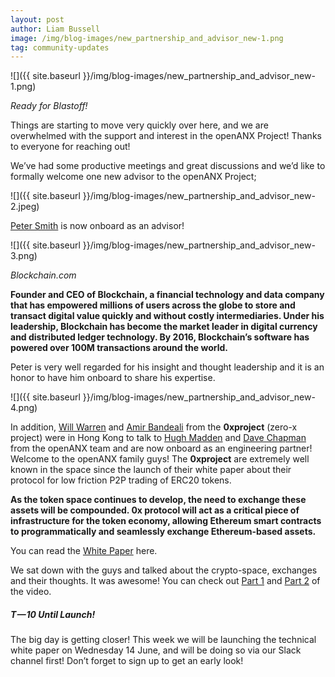 ```yaml
---
layout: post
author: Liam Bussell
image: /img/blog-images/new_partnership_and_advisor_new-1.png
tag: community-updates
---
```


![]({{ site.baseurl }}/img/blog-images/new_partnership_and_advisor_new-1.png)

_Ready for Blastoff!_

Things are starting to move very quickly over here, and we are overwhelmed with the support and interest in the openANX Project! Thanks to everyone for reaching out!

We’ve had some productive meetings and great discussions and we’d like to formally welcome one new advisor to the openANX Project;

![]({{ site.baseurl }}/img/blog-images/new_partnership_and_advisor_new-2.jpeg)

[Peter Smith](https://www.linkedin.com/in/1psmith/) is now onboard as an advisor!

![]({{ site.baseurl }}/img/blog-images/new_partnership_and_advisor_new-3.png)

_Blockchain.com_

**Founder and CEO of Blockchain, a financial technology and data company that has empowered millions of users across the globe to store and transact digital value quickly and without costly intermediaries. Under his leadership, Blockchain has become the market leader in digital currency and distributed ledger technology. By 2016, Blockchain’s software has powered over 100M transactions around the world.**

Peter is very well regarded for his insight and thought leadership and it is an honor to have him onboard to share his expertise.

![]({{ site.baseurl }}/img/blog-images/new_partnership_and_advisor_new-4.png)

In addition, [Will Warren](https://www.linkedin.com/in/will-warren-92aab62b/) and [Amir Bandeali](https://www.linkedin.com/in/abandeali1/) from the **0xproject** (zero-x project) were in Hong Kong to talk to [Hugh Madden](https://www.linkedin.com/in/hughmadden/?ppe=1) and [Dave Chapman](https://www.linkedin.com/in/davejchapman/) from the openANX team and are now onboard as an engineering partner! Welcome to the openANX family guys! The **0xproject** are extremely well known in the space since the launch of their white paper about their protocol for low friction P2P trading of ERC20 tokens.

**As the token space continues to develop, the need to exchange these assets will be compounded. 0x protocol will act as a critical piece of infrastructure for the token economy, allowing Ethereum smart contracts to programmatically and seamlessly exchange Ethereum-based assets.**

You can read the [White Paper](https://www.0xproject.com/pdfs/0x_white_paper.pdf) here.

We sat down with the guys and talked about the crypto-space, exchanges and their thoughts. It was awesome! You can check out [Part 1](https://www.youtube.com/watch?v=i2PboMAJwcI) and [Part 2](https://www.youtube.com/watch?v=oxN0Rh8L_Y8) of the video.

##### T — 10 Until Launch!
The big day is getting closer! This week we will be launching the technical white paper on Wednesday 14 June, and will be doing so via our Slack channel first! Don’t forget to sign up to get an early look!